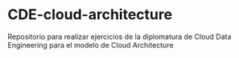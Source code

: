 # CDE-cloud-architecture
Repositorio para realizar ejercicios de la diplomatura de Cloud Data Engineering para el modelo de Cloud Architecture
